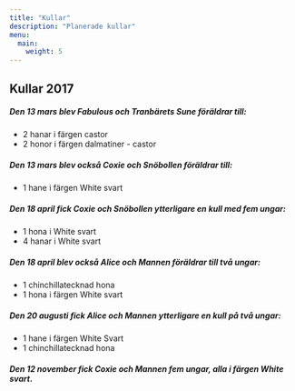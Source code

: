 ```yaml
---
title: "Kullar"
description: "Planerade kullar"
menu:
  main:
    weight: 5
---
```


## Kullar 2017

##### Den 13 mars blev Fabulous och Tranbärets Sune föräldrar till:

* 2 hanar i färgen castor
* 2 honor i färgen dalmatiner - castor

##### Den 13 mars blev också Coxie och Snöbollen föräldrar till:

* 1 hane i färgen White svart

##### Den 18 april fick Coxie och Snöbollen ytterligare en kull med fem ungar:

* 1 hona i White svart
* 4 hanar i White svart

##### Den 18 april blev också Alice och Mannen föräldrar till två ungar:

* 1 chinchillatecknad hona
* 1 hona i färgen White svart

##### Den 20 augusti fick Alice och Mannen ytterligare en kull på två ungar:

* 1 hane i färgen White Svart
* 1 chinchillatecknad hona

##### Den 12 november fick Coxie och Mannen fem ungar, alla i färgen White svart.
